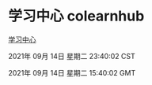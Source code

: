 # 学习中心 colearnhub
[学习中心](http://111.175.122.218:56308/colearnhub/)

2021年 09月 14日 星期二 23:40:02 CST

2021年 09月 14日 星期二 15:40:02 GMT
